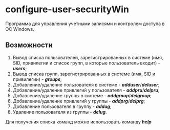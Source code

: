 # configure-user-securityWin
Программа для управления учетными записями и контролем доступа в ОС Windows.

## Возможности
1) Вывод списка пользователей, зарегистрированных в системе (имя, SID, привилегии и список групп, в которые пользователь входит) - ***users***;
2) Вывод списка групп, зарегистрированных в системе (имя, SID и привилегии) - ***groups***;
3) Добавление/удаление пользователя в системе - ***adduser***/***deluser***;
4) Добавление/удаление привлегий у пользователя - ***addpru***/***delpru***;
5) Добавление/удаление группы в системе - ***addgroup***/***delgroup***;
6) Добавление/удаление привлегий у группы - ***addprg***/***delprg***;
7) Добавление пользователя в группу - ***addug***;
8) Удаление пользователя из группы - ***delug***.

Для получения списка команд можно использовать команду ***help***
